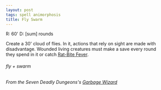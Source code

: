 ```yaml
---
layout: post
tags: spell animorphosis
title: Fly Swarm
---
```

R: 60'  D: [sum] rounds

Create a 30' cloud of flies. In it, actions that rely on sight are made with disadvantage. Wounded living creatures must make a save every round they spend in it or catch [Rat-Bite Fever](/monsters/rat).
 
###### fly + swarm
###### From the Seven Deadly Dungeons's [Garbage Wizard](https://sevendeadlydungeons.blogspot.com/2019/03/glog-garbage-wizard.html)
